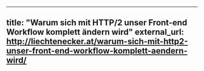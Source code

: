 ---

title: "Warum sich mit HTTP/2 unser Front-end Workflow komplett ändern wird"
external_url: http://liechtenecker.at/warum-sich-mit-http2-unser-front-end-workflow-komplett-aendern-wird/
---